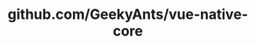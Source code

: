 ---
layout: post
title: github.com/GeekyAnts/vue-native-core
categories: link
tags: [انگلیسی, گیت‌هاب, برنامه‌نویسی]
---